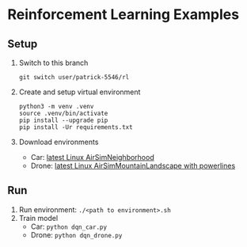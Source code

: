 # Reinforcement Learning Examples

## Setup

1. Switch to this branch

    ```
    git switch user/patrick-5546/rl
    ```

2. Create and setup virtual environment

    ```
    python3 -m venv .venv
    source .venv/bin/activate
    pip install --upgrade pip
    pip install -Ur requirements.txt
    ```

3. Download environments

    - Car: [latest Linux AirSimNeighborhood](https://github.com/microsoft/AirSim/releases/download/v1.8.1/AirSimNH.zip)
    - Drone: [latest Linux AirSimMountainLandscape with powerlines](https://github.com/microsoft/AirSim/releases/download/v1.2.0Linux/LandscapeMountains.zip)

## Run

1. Run environment: `./<path to environment>.sh`
2. Train model
    - Car: `python dqn_car.py`
    - Drone: `python dqn_drone.py`
